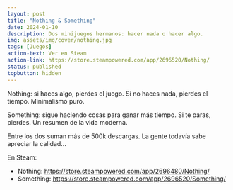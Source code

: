 ```yaml
---
layout: post
title: "Nothing & Something"
date: 2024-01-10
description: Dos minijuegos hermanos: hacer nada o hacer algo.
img: assets/img/cover/nothing.jpg
tags: [Juegos]
action-text: Ver en Steam
action-link: https://store.steampowered.com/app/2696520/Nothing/
status: published
topbutton: hidden
---
```


Nothing: si haces algo, pierdes el juego. Si no haces nada, pierdes el tiempo. Minimalismo puro.

Something: sigue haciendo cosas para ganar más tiempo. Si te paras, pierdes. Un resumen de la vida moderna.

Entre los dos suman más de 500k descargas. La gente todavía sabe apreciar la calidad...

En Steam:

- Nothing: https://store.steampowered.com/app/2696480/Nothing/
- Something: https://store.steampowered.com/app/2696520/Something/


